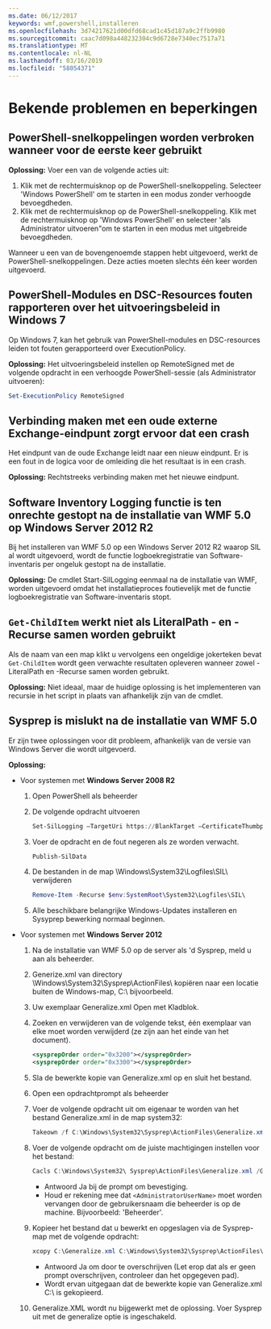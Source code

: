 ```yaml
---
ms.date: 06/12/2017
keywords: wmf,powershell,installeren
ms.openlocfilehash: 3d74217621d00dfd68cad1c45d187a9c2ffb9980
ms.sourcegitcommit: caac7d098a448232304c9d6728e7340ec7517a71
ms.translationtype: MT
ms.contentlocale: nl-NL
ms.lasthandoff: 03/16/2019
ms.locfileid: "58054371"
---
```

# <a name="known-issues-and-limitations"></a>Bekende problemen en beperkingen

## <a name="powershell-shortcuts-are-broken-when-used-for-the-first-time"></a>PowerShell-snelkoppelingen worden verbroken wanneer voor de eerste keer gebruikt

**Oplossing:** Voer een van de volgende acties uit:

1. Klik met de rechtermuisknop op de PowerShell-snelkoppeling. Selecteer 'Windows PowerShell' om te starten in een modus zonder verhoogde bevoegdheden.
2. Klik met de rechtermuisknop op de PowerShell-snelkoppeling. Klik met de rechtermuisknop op 'Windows PowerShell' en selecteer 'als Administrator uitvoeren"om te starten in een modus met uitgebreide bevoegdheden.

Wanneer u een van de bovengenoemde stappen hebt uitgevoerd, werkt de PowerShell-snelkoppelingen. Deze acties moeten slechts één keer worden uitgevoerd.

## <a name="powershell-modules-and-dsc-resources-report-errors-about-executionpolicy-on-windows-7"></a>PowerShell-Modules en DSC-Resources fouten rapporteren over het uitvoeringsbeleid in Windows 7

Op Windows 7, kan het gebruik van PowerShell-modules en DSC-resources leiden tot fouten gerapporteerd over ExecutionPolicy.

**Oplossing:** Het uitvoeringsbeleid instellen op RemoteSigned met de volgende opdracht in een verhoogde PowerShell-sessie (als Administrator uitvoeren):

```powershell
Set-ExecutionPolicy RemoteSigned
```

## <a name="connecting-to-an-old-remote-exchange-endpoint-causes-a-crash"></a>Verbinding maken met een oude externe Exchange-eindpunt zorgt ervoor dat een crash

Het eindpunt van de oude Exchange leidt naar een nieuw eindpunt. Er is een fout in de logica voor de omleiding die het resultaat is in een crash.

**Oplossing:** Rechtstreeks verbinding maken met het nieuwe eindpunt.

## <a name="software-inventory-logging-feature-is-erroneously-stopped-after-wmf-50-installation-on-windows-server-2012-r2"></a>Software Inventory Logging functie is ten onrechte gestopt na de installatie van WMF 5.0 op Windows Server 2012 R2

Bij het installeren van WMF 5.0 op een Windows Server 2012 R2 waarop SIL al wordt uitgevoerd, wordt de functie logboekregistratie van Software-inventaris per ongeluk gestopt na de installatie.

**Oplossing:** De cmdlet Start-SilLogging eenmaal na de installatie van WMF, worden uitgevoerd omdat het installatieproces foutievelijk met de functie logboekregistratie van Software-inventaris stopt.

## <a name="get-childitem-does-not-work-if--literalpath-and--recurse-are-used-together"></a>`Get-ChildItem` werkt niet als LiteralPath - en - Recurse samen worden gebruikt

Als de naam van een map klikt u vervolgens een ongeldige jokerteken bevat `Get-ChildItem` wordt geen verwachte resultaten opleveren wanneer zowel - LiteralPath en -Recurse samen worden gebruikt.

**Oplossing:** Niet ideaal, maar de huidige oplossing is het implementeren van recursie in het script in plaats van afhankelijk zijn van de cmdlet.

## <a name="sysprep-fails-after-wmf-50-installation"></a>Sysprep is mislukt na de installatie van WMF 5.0

Er zijn twee oplossingen voor dit probleem, afhankelijk van de versie van Windows Server die wordt uitgevoerd.

**Oplossing:**

- Voor systemen met **Windows Server 2008 R2**
  1. Open PowerShell als beheerder
  2. De volgende opdracht uitvoeren

     ```powershell
     Set-SilLogging –TargetUri https://BlankTarget –CertificateThumbprint 0123456789
     ```

  3. Voer de opdracht en de fout negeren als ze worden verwacht.

     ```powershell
     Publish-SilData
     ```

  4. De bestanden in de map \Windows\System32\Logfiles\SIL\ verwijderen

     ```powershell
     Remove-Item -Recurse $env:SystemRoot\System32\Logfiles\SIL\
     ```

  5. Alle beschikbare belangrijke Windows-Updates installeren en Sysyprep bewerking normaal beginnen.

- Voor systemen met **Windows Server 2012**
  1. Na de installatie van WMF 5.0 op de server als 'd Sysprep, meld u aan als beheerder.
  2. Generize.xml van directory \Windows\System32\Sysprep\ActionFiles\ kopiëren naar een locatie buiten de Windows-map, C:\ bijvoorbeeld.
  3. Uw exemplaar Generalize.xml Open met Kladblok.
  4. Zoeken en verwijderen van de volgende tekst, één exemplaar van elke moet worden verwijderd (ze zijn aan het einde van het document).

     ```xml
     <sysprepOrder order="0x3200"></sysprepOrder>
     <sysprepOrder order="0x3300"></sysprepOrder>
     ```

  5. Sla de bewerkte kopie van Generalize.xml op en sluit het bestand.
  6. Open een opdrachtprompt als beheerder
  7. Voer de volgende opdracht uit om eigenaar te worden van het bestand Generalize.xml in de map system32:

     ```powershell
     Takeown /f C:\Windows\System32\Sysprep\ActionFiles\Generalize.xml
     ```

  8. Voer de volgende opdracht om de juiste machtigingen instellen voor het bestand:

     ```powershell
     Cacls C:\Windows\System32\ Sysprep\ActionFiles\Generalize.xml /G `<AdministratorUserName>`:F
     ```

     - Antwoord Ja bij de prompt om bevestiging.
     - Houd er rekening mee dat `<AdministratorUserName>` moet worden vervangen door de gebruikersnaam die beheerder is op de machine. Bijvoorbeeld: 'Beheerder'.

  9. Kopieer het bestand dat u bewerkt en opgeslagen via de Sysprep-map met de volgende opdracht:

     ```powershell
     xcopy C:\Generalize.xml C:\Windows\System32\Sysprep\ActionFiles\Generalize.xml
     ```

     - Antwoord Ja om door te overschrijven (Let erop dat als er geen prompt overschrijven, controleer dan het opgegeven pad).
     - Wordt ervan uitgegaan dat de bewerkte kopie van Generalize.xml C:\ is gekopieerd.

  10. Generalize.XML wordt nu bijgewerkt met de oplossing. Voer Sysprep uit met de generalize optie is ingeschakeld.